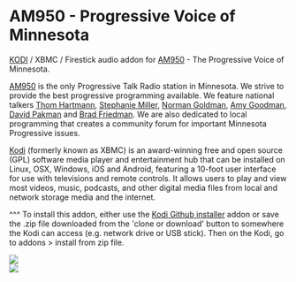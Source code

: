 AM950 - Progressive Voice of Minnesota<br>
=============================

<a href="www.kodi.tv">KODI</a> / XBMC / Firestick audio addon for <a href="http://www.am950radio.com">AM950</a> - The Progressive Voice of Minnesota.<br>

<a href="http://www.am950radio.com">AM950</a> is the only Progressive Talk Radio station in Minnesota. We strive to provide the best progressive programming available. We feature national talkers <a href="https://www.thomhartmann.com/">Thom Hartmann</a>, <a href="https://www.stephaniemiller.com/">Stephanie Miller</a>, <a href="https://www.normangoldman.com/">Norman Goldman</a>, <a href="https://www.democracynow.org/">Amy Goodman</a>, <a href="https://davidpakman.com/">David Pakman</a> and <a href="https://bradblog.com/">Brad Friedman</a>. We are also dedicated to local programming that creates a community forum for important Minnesota Progressive issues.<br>

<a href="www.kodi.tv">Kodi</a> (formerly known as XBMC) is an award-winning free and open source (GPL) software media player and entertainment hub that can be installed on Linux, OSX, Windows, iOS and Android, featuring a 10-foot user interface for use with televisions and remote controls. It allows users to play and view most videos, music, podcasts, and other digital media files from local and network storage media and the internet.<br>

^^^ To install this addon, either use the <a href="https://www.tvaddons.co/github-browser-kodi/">Kodi Github installer</a> addon or save the .zip file downloaded from the 'clone or download' button to somewhere the Kodi can access (e.g. network drive or USB stick). Then on the Kodi, go to addons > install from zip file.<br>

<a href="http://www.am950radio.com"><img src="http://www.am950radio.com/wp-content/uploads/2016/07/AM-simple-logo-white.png">
<br><a href="http://www.kodi.tv"><img src="https://kodi.tv/sites/default/files/page/field_image/about--devices.jpg">
